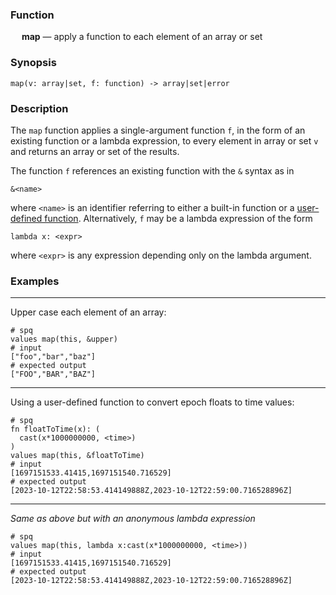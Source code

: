 ### Function

&emsp; **map** &mdash; apply a function to each element of an array or set

### Synopsis

```
map(v: array|set, f: function) -> array|set|error
```

### Description

The `map` function applies a single-argument function `f`,
in the form of an existing function or a lambda expression,
to every element in array or set `v` and
returns an array or set of the results.

The function `f` references an existing function
with the `&` syntax as in
```
&<name>
```
where `<name>` is an identifier referring to either a built-in function
or a [user-defined function](../../statements.md#func-statements).
Alternatively, `f` may be a lambda expression of the form
```
lambda x: <expr>
```
where `<expr>` is any expression depending only on the lambda argument.

### Examples

---

Upper case each element of an array:
```mdtest-spq
# spq
values map(this, &upper)
# input
["foo","bar","baz"]
# expected output
["FOO","BAR","BAZ"]
```

---

Using a user-defined function to convert epoch floats to time values:
```mdtest-spq {data-layout="stacked"}
# spq
fn floatToTime(x): (
  cast(x*1000000000, <time>)
)
values map(this, &floatToTime)
# input
[1697151533.41415,1697151540.716529]
# expected output
[2023-10-12T22:58:53.414149888Z,2023-10-12T22:59:00.716528896Z]
```

---
_Same as above but with an anonymous lambda expression_

```mdtest-spq {data-layout="stacked"}
# spq
values map(this, lambda x:cast(x*1000000000, <time>))
# input
[1697151533.41415,1697151540.716529]
# expected output
[2023-10-12T22:58:53.414149888Z,2023-10-12T22:59:00.716528896Z]
```
